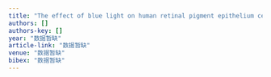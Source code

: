 ```yaml
---
title: "The effect of blue light on human retinal pigment epithelium cells α1D subunit protein expression and vascular endothelial growth factor and basic fibroblast growth factor …"
authors: []
authors-key: []
year: "数据暂缺"
article-link: "数据暂缺"
venue: "数据暂缺"
bibex: "数据暂缺"
---
```


